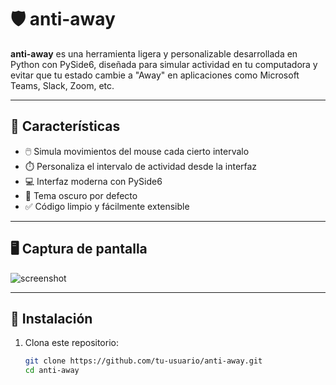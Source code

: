 # 🛡️ anti-away

**anti-away** es una herramienta ligera y personalizable desarrollada en Python con PySide6, diseñada para simular actividad en tu computadora y evitar que tu estado cambie a "Away" en aplicaciones como Microsoft Teams, Slack, Zoom, etc.

---

## 🎯 Características

- 🖱️ Simula movimientos del mouse cada cierto intervalo
- ⏱️ Personaliza el intervalo de actividad desde la interfaz
- 💻 Interfaz moderna con PySide6
- 🌙 Tema oscuro por defecto
- ✅ Código limpio y fácilmente extensible

---

## 🖥️ Captura de pantalla

![screenshot](./screenshot.png) <!-- reemplaza con una captura real -->

---

## 🚀 Instalación

1. Clona este repositorio:
   ```bash
   git clone https://github.com/tu-usuario/anti-away.git
   cd anti-away
